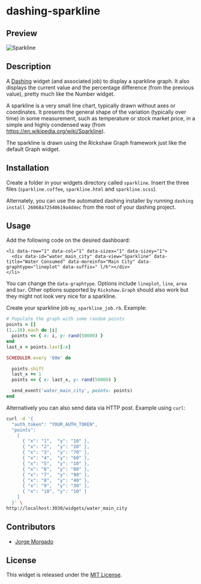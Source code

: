 # dashing-sparkline

## Preview

![Sparkline](https://raw.githubusercontent.com/wiki/jorgemorgado/dashing-sparkline/sparkline.png)

## Description

A [Dashing](http://shopify.github.com/dashing) widget (and associated job)
to display a sparkline graph. It also displays the current value and the
percentage difference (from the previous value), pretty much like the Number
widget.

A sparkline is a very small line chart, typically drawn without axes or
coordinates. It presents the general shape of the variation (typically over
time) in some measurement, such as temperature or stock market price, in a
simple and highly condensed way (from https://en.wikipedia.org/wiki/Sparkline).

The sparkline is drawn using the Rickshaw Graph framework just like the
default Graph widget.

## Installation

Create a folder in your widgets directory called `sparkline`. Insert the three
files (`sparkline.coffee`, `sparkline.html` and `sparkline.scss`).

Alternately, you can use the automated dashing installer by running
`dashing install 26068a72540619a4d4ec` from the root of your dashing project.

## Usage

Add the following code on the desired dashboard:

```erb
<li data-row="1" data-col="1" data-sizex="1" data-sizey="1">
  <div data-id="water_main_city" data-view="Sparkline" data-title="Water Consumed" data-moreinfo="Main City" data-graphtype="lineplot" data-suffix=" l/h"></div>
</li>
```

You can change the `data-graphtype`. Options include `lineplot`, `line`,
`area` and `bar`. Other options supported by `Rickshaw.Graph` should also work
but they might not look very nice for a sparkline.

Create your sparkline job `my_sparkline_job.rb`. Example:

```ruby
# Populate the graph with some random points
points = []
(1..10).each do |i|
  points << { x: i, y: rand(50000) }
end
last_x = points.last[:x]

SCHEDULER.every '60m' do

  points.shift
  last_x += 1
  points << { x: last_x, y: rand(50000) }

  send_event('water_main_city', points: points)
end
```

Alternatively you can also send data via HTTP post. Example using `curl`:

```sh
curl -d '{
  "auth_token": "YOUR_AUTH_TOKEN",
  "points":
    [
      { "x": "1",  "y": "10" },
      { "x": "2",  "y": "20" },
      { "x": "3",  "y": "70" },
      { "x": "4",  "y": "60" },
      { "x": "5",  "y": "10" },
      { "x": "6",  "y": "80" },
      { "x": "7",  "y": "90" },
      { "x": "8",  "y": "40" },
      { "x": "9",  "y": "30" },
      { "x": "10", "y": "10" }
    ]
  }' \
http://localhost:3030/widgets/water_main_city
```

## Contributors

- [Jorge Morgado](https://github.com/jorgemorgado)

## License

This widget is released under the [MIT License](http://www.opensource.org/licenses/MIT).
